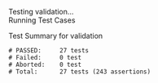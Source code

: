 
Testing validation...</br>
Running Test Cases

Test Summary for validation

    # PASSED:     27 tests
    # Failed:     0 test
    # Aborted:    0 test
    # Total:      27 tests (243 assertions)
